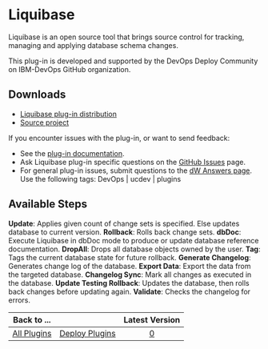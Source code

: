 
# Liquibase

Liquibase is an open source tool that brings source control for tracking, managing and applying database schema changes.

This plug-in is developed and supported by the DevOps Deploy Community on IBM-DevOps GitHub organization. 

## Downloads

* [Liquibase plug-in distribution](https://github.com/UrbanCode/Liquibase-UCD/releases)
* [Source project](https://github.com/UrbanCode/Liquibase-UCD)

If you encounter issues with the plug-in, or want to send feedback:

* See the [plug-in documentation](https://github.com/UrbanCode/Liquibase-UCD/tree/master/doc).
* Ask Liquibase plug-in specific questions on the [GitHub Issues](https://github.com/UrbanCode/Liquibase-UCD/issues) page.
* For general plug-in issues, submit questions to the [dW Answers page](https://community.ibm.com/community/user/wasdevops/urbancode-discussion). Use the following tags: DevOps | ucdev | plugins

## Available Steps

**Update**: Applies given count of change sets is specified. Else updates database to current version. **Rollback**: Rolls back change sets. **dbDoc**: Execute Liquibase in dbDoc mode to produce or update database reference documentation. **DropAll**: Drops all database objects owned by the user. **Tag**: Tags the current database state for future rollback. **Generate Changelog**: Generates change log of the database. **Export Data**: Export the data from the targeted database. **Changelog Sync**: Mark all changes as executed in the database. **Update Testing Rollback**: Updates the database, then rolls back changes before updating again. **Validate**: Checks the changelog for errors.

|Back to ...||Latest Version|
| :---: | :---: | :---: |
|[All Plugins](../../index.md)|[Deploy Plugins](../README.md)|[0]()|
